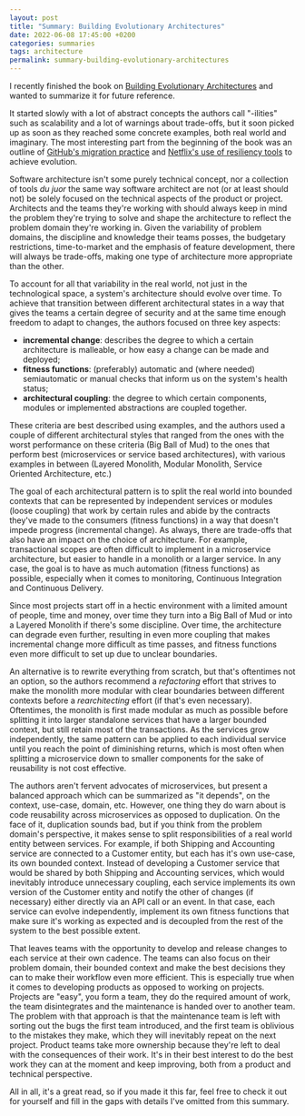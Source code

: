 ```yaml
---
layout: post
title: "Summary: Building Evolutionary Architectures"
date: 2022-06-08 17:45:00 +0200
categories: summaries
tags: architecture
permalink: summary-building-evolutionary-architectures
---
```


I recently finished the book on [Building Evolutionary Architectures](https://www.amazon.com/Building-Evolutionary-Architectures-Support-Constant/dp/1491986360) and wanted to summarize it for future reference.

It started slowly with a lot of abstract concepts the authors call "-ilities" such as scalability and a lot of warnings about trade-offs, but it soon picked up as soon as they reached some concrete examples, both real world and imaginary. The most interesting part from the beginning of the book was an outline of [GitHub's migration practice](https://github.blog/2015-12-15-move-fast/) and [Netflix's use of resiliency tools](https://github.com/Netflix/chaosmonkey) to achieve evolution.

Software architecture isn't some purely technical concept, nor a collection of tools _du juor_ the same way software architect are not (or at least should not) be solely focused on the technical aspects of the product or project. Architects and the teams they're working with should always keep in mind the problem they're trying to solve and shape the architecture to reflect the problem domain they're working in. Given the variability of problem domains, the discipline and knowledge their teams posses, the budgetary restrictions, time-to-market and the emphasis of feature development, there will always be trade-offs, making one type of architecture more appropriate than the other.

To account for all that variability in the real world, not just in the technological space, a system's architecture should evolve over time. To achieve that transition between different architectural states in a way that gives the teams a certain degree of security and at the same time enough freedom to adapt to changes, the authors focused on three key aspects:

* **incremental change**: describes the degree to which a certain architecture is malleable, or how easy a change can be made and deployed;
* **fitness functions**: (preferably) automatic and (where needed) semiautomatic or manual checks that inform us on the system's health status;
* **architectural coupling**: the degree to which certain components, modules or implemented abstractions are coupled together.

These criteria are best described using examples, and the authors used a couple of different architectural styles that ranged from the ones with the worst performance on these criteria (Big Ball of Mud) to the ones that perform best (microservices or service based architectures), with various examples in between (Layered Monolith, Modular Monolith, Service Oriented Architecture, etc.)

The goal of each architectural pattern is to split the real world into bounded contexts that can be represented by independent services or modules (loose coupling) that work by certain rules and abide by the contracts they've made to the consumers (fitness functions) in a way that doesn't impede progress (incremental change). As always, there are trade-offs that also have an impact on the choice of architecture. For example, transactional scopes are often difficult to implement in a microservice architecture, but easier to handle in a monolith or a larger service. In any case, the goal is to have as much automation (fitness functions) as possible, especially when it comes to monitoring, Continuous Integration and Continuous Delivery.

Since most projects start off in a hectic environment with a limited amount of people, time and money, over time they turn into a Big Ball of Mud or into a Layered Monolith if there's some discipline. Over time, the architecture can degrade even further, resulting in even more coupling that makes incremental change more difficult as time passes, and fitness functions even more difficult to set up due to unclear boundaries.

An alternative is to rewrite everything from scratch, but that's oftentimes not an option, so the authors recommend a _refactoring_ effort that strives to make the monolith more modular with clear boundaries between different contexts before a _rearchitecting_ effort (if that's even necessary). Oftentimes, the monolith is first made modular as much as possible before splitting it into larger standalone services that have a larger bounded context, but still retain most of the transactions. As the services grow independently, the same pattern can be applied to each individual service until you reach the point of diminishing returns, which is most often when splitting a microservice down to smaller components for the sake of reusability is not cost effective.

The authors aren't fervent advocates of microservices, but present a balanced approach which can be summarized as "it depends", on the context, use-case, domain, etc. However, one thing they do warn about is code reusability across microservices as opposed to duplication. On the face of it, duplication sounds bad, but if you think from the problem domain's perspective, it makes sense to split responsibilities of a real world entity between services. For example, if both Shipping and Accounting service are connected to a Customer entity, but each has it's own use-case, its own bounded context. Instead of developing a Customer service that would be shared by both Shipping and Accounting services, which would inevitably introduce unnecessary coupling, each service implements its own version of the Customer entity and notify the other of changes (if necessary) either directly via an API call or an event. In that case, each service can evolve independently, implement its own fitness functions that make sure it's working as expected and is decoupled from the rest of the system to the best possible extent.

That leaves teams with the opportunity to develop and release changes to each service at their own cadence. The teams can also focus on their problem domain, their bounded context and make the best decisions they can to make their workflow even more efficient. This is especially true when it comes to developing products as opposed to working on projects. Projects are "easy", you form a team, they do the required amount of work, the team disintegrates and the maintenance is handed over to another team. The problem with that approach is that the maintenance team is left with sorting out the bugs the first team introduced, and the first team is oblivious to the mistakes they make, which they will inevitably repeat on the next project. Product teams take more ownership because they're left to deal with the consequences of their work. It's in their best interest to do the best work they can at the moment and keep improving, both from a product and technical perspective.

All in all, it's a great read, so if you made it this far, feel free to check it out for yourself and fill in the gaps with details I've omitted from this summary.
